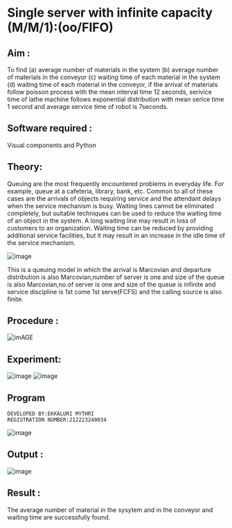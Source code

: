 # Single server with infinite capacity (M/M/1):(oo/FIFO)
## Aim :
To find (a) average number of materials in the system (b) average number of materials in the conveyor (c) waiting time of each material in the system (d) waiting time of each material in the conveyor, if the arrival  of materials follow poisson process with the mean interval time 12 seconds, serivice time of lathe machine follows exponential distribution with mean serice time 1 second and average service time of robot is 7seconds.

## Software required :
Visual components and Python

## Theory:
Queuing are the most frequently encountered problems in everyday life. For example, queue at a cafeteria, library, bank, etc. Common to all of these cases are the arrivals of objects requiring service and the attendant delays when the service mechanism is busy. Waiting lines cannot be eliminated completely, but suitable techniques can be used to reduce the waiting time of an object in the system. A long waiting line may result in loss of customers to an organization. Waiting time can be reduced by providing additional service facilities, but it may result in an increase in the idle time of the service mechanism.

![image](1.png)

This is a queuing model in which the arrival is Marcovian and departure distribution is also Marcovian,number of server is one and size of the queue is also Marcovian,no.of server is one and size of the queue is infinite and service discipline is 1st come 1st serve(FCFS) and the calling source is also finite.

## Procedure :

![imAGE](2.png)



## Experiment:
![image](https://github.com/mythriekkaluri2005/Single-server-infinite-capacity---Markov-Model/assets/150231422/fde15833-2b6f-450d-90de-fcc121fa4077)
![image](https://github.com/mythriekkaluri2005/Single-server-infinite-capacity---Markov-Model/assets/150231422/b6347e59-b0dd-4f84-9892-34ec74e71ed3)



 
## Program
```
DEVELOPED BY:EKKALURI MYTHRI
REGISTRATION NUMBER:212223240034
```
![image](https://github.com/ramjan1729/Single-server-infinite-capacity---Markov-Model/assets/103921593/5f1fd58d-5929-4c51-89ea-4cef009e5bad)

## Output :
![image](https://github.com/mythriekkaluri2005/Single-server-infinite-capacity---Markov-Model/assets/150231422/ae4c4fed-db81-415a-8da9-306d7aa0c648)


## Result :
The average number of material in the sysytem and in the conveyor and waiting time are successfully found.

